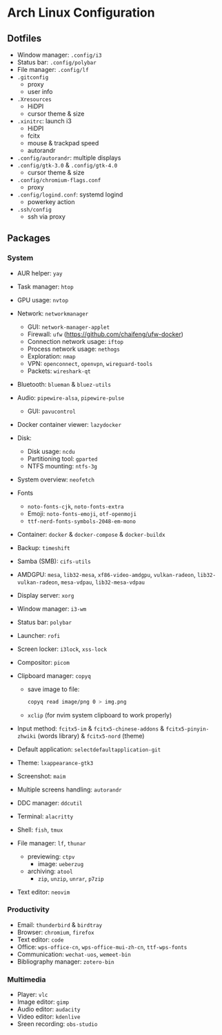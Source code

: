 # Arch Linux Configuration

## Dotfiles

- Window manager: `.config/i3`
- Status bar: `.config/polybar`
- File manager: `.config/lf`
- `.gitconfig`
  - proxy
  - user info
- `.Xresources`
  - HiDPI
  - cursor theme & size
- `.xinitrc`: launch i3
  - HiDPI
  - fcitx
  - mouse & trackpad speed
  - autorandr
- `.config/autorandr`: multiple displays
- `.config/gtk-3.0` & `.config/gtk-4.0`
  - cursor theme & size
- `.config/chromium-flags.conf`
  - proxy
- `.config/logind.conf`: systemd logind
  - powerkey action
- `.ssh/config`
  - ssh via proxy

## Packages

### System

- AUR helper: `yay`
- Task manager: `htop`
- GPU usage: `nvtop`
- Network: `networkmanager`
  - GUI: `network-manager-applet`
  - Firewall: `ufw` (https://github.com/chaifeng/ufw-docker)
  - Connection network usage: `iftop`
  - Process network usage: `nethogs`
  - Exploration: `nmap`
  - VPN: `openconnect`, `openvpn`, `wireguard-tools`
  - Packets: `wireshark-qt`
- Bluetooth: `blueman` & `bluez-utils`
- Audio: `pipewire-alsa`, `pipewire-pulse`
  - GUI: `pavucontrol`
- Docker container viewer: `lazydocker`
- Disk:
  - Disk usage: `ncdu`
  - Partitioning tool: `gparted`
  - NTFS mounting: `ntfs-3g`
- System overview: `neofetch`
- Fonts
  - `noto-fonts-cjk`, `noto-fonts-extra`
  - Emoji: `noto-fonts-emoji`, `otf-openmoji`
  - `ttf-nerd-fonts-symbols-2048-em-mono`
- Container: `docker` & `docker-compose` & `docker-buildx`
- Backup: `timeshift`
- Samba (SMB): `cifs-utils`

- AMDGPU: `mesa`, `lib32-mesa`, `xf86-video-amdgpu`, `vulkan-radeon`, `lib32-vulkan-radeon`, `mesa-vdpau`, `lib32-mesa-vdpau`

- Display server: `xorg`
- Window manager: `i3-wm`
- Status bar: `polybar`
- Launcher: `rofi`
- Screen locker: `i3lock`, `xss-lock`
- Compositor: `picom`
- Clipboard manager: `copyq`
  - save image to file:
    ```sh
    copyq read image/png 0 > img.png
    ```
  - `xclip` (for nvim system clipboard to work properly)
- Input method: `fcitx5-im` & `fcitx5-chinese-addons` & `fcitx5-pinyin-zhwiki` (words library) & `fcitx5-nord` (theme)
- Default application: `selectdefaultapplication-git`
- Theme: `lxappearance-gtk3`
- Screenshot: `maim`
- Multiple screens handling: `autorandr`
- DDC manager: `ddcutil`

- Terminal: `alacritty`
- Shell: `fish`, `tmux`
- File manager: `lf`, `thunar`
  - previewing: `ctpv`
    - image: `ueberzug`
  - archiving: `atool`
    - `zip`, `unzip`, `unrar`, `p7zip`
- Text editor: `neovim`

### Productivity

- Email: `thunderbird` & `birdtray`
- Browser: `chromium`, `firefox`
- Text editor: `code`
- Office: `wps-office-cn`, `wps-office-mui-zh-cn`, `ttf-wps-fonts`
- Communication: `wechat-uos`, `wemeet-bin`
- Bibliography manager: `zotero-bin`

### Multimedia

- Player: `vlc`
- Image editor: `gimp`
- Audio editor: `audacity`
- Video editor: `kdenlive`
- Sreen recording: `obs-studio`

